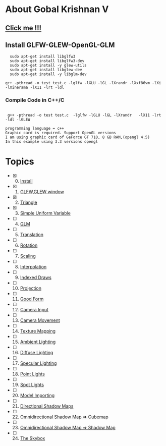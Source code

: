 # About Gobal Krishnan V
## [Click me !!!](https://engineer-ece.github.io/Home/)
## Install GLFW-GLEW-OpenGL-GLM

```
  sudo apt-get install libglfw3
  sudo apt-get install libglfw3-dev
  sudo apt-get install -y glew-utils
  sudo apt-get install libglew-dev
  sudo apt-get install -y libglm-dev

g++ -pthread -o test test.c -lglfw -lGLU -lGL -lXrandr -lXxf86vm -lXi -lXinerama -lX11 -lrt -ldl
```

### Compile Code in C++/C

```

 g++ -pthread -o test test.c  -lglfw -lGLU -lGL -lXrandr   -lX11 -lrt -ldl -lGLEW
```

```
programming language = c++
Graphic card is required. Support OpenGL versions 
I am using graphic card of GeForce GT 710, 8 GB RAM,(opengl 4.5)
In this example using 3.3 versions opengl
```

# Topics 
 - [x] 0. [Install](https://github.com/engineer-ece/GLFW-GLEW-OpenGL/tree/main/Graphics/0.install)
 - [x] 1. [GLFW,GLEW window](https://github.com/engineer-ece/GLFW-GLEW-OpenGL/blob/main/Graphics/1.%20Create%20Window/main.cpp)
 - [x] 2. [Triangle](https://github.com/engineer-ece/GLFW-GLEW-OpenGL/blob/main/Graphics/2.%20Triangle/main.cpp)
 - [x] 3. [Simple Uniform Variable](https://github.com/engineer-ece/GLFW-GLEW-OpenGL/blob/main/Graphics/3.%20Simple%20Uniform%20Variable/main.cpp)
 - [ ] 4. [GLM]()
 - [ ] 5. [Translation]()
 - [ ] 6. [Rotation]()
 - [ ] 7. [Scaling]()
 - [ ] 8. [Interpolation]()
 - [ ] 9. [Indexed Draws]()
 - [ ] 10. [Projection]()
 - [ ] 11. [Good Form]()
 - [ ] 12. [Camera Input]()
 - [ ] 13. [Camera Movement]()
 - [ ] 14. [Texture Mapping]()
 - [ ] 15. [Ambient Lighting]()
 - [ ] 16. [Diffuse Lighting]()
 - [ ] 17. [Specular Lighting]()
 - [ ] 18. [Point Lights]()
 - [ ] 19. [Spot Lights]()
 - [ ] 20. [Model Importing]()
 - [ ] 21. [Directional Shadow Maps]()
 - [ ] 22. [Omnidirectional Shadow Map => Cubemap]()
 - [ ] 23. [Omnidirectional Shadow Map => Shadow Map]()
 - [ ] 24. [The Skybox]()
